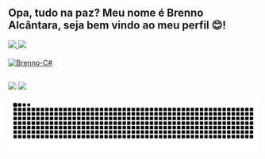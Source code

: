 ## Opa, tudo na paz? Meu nome é Brenno Alcântara, seja bem vindo ao meu perfil 😊!
 <div>
  <a href="https://github.com/brealc">
  <img height="180em" src="https://github-readme-stats.vercel.app/api?username=brealc&show_icons=true&theme=blue-green&include_all_commits=true&count_private=true"/>
  <img height="180em" src="https://github-readme-stats.vercel.app/api/top-langs/?username=brealc&theme=blue-green"/>
</div>
<div style="display: inline_block"><br>
  <img align="center" alt="Brenno-C#" height="30" width="40" src="https://github.com/FortAwesome/Font-Awesome/tree/master/webfonts">
</div>
  
  ##
 
<div> 
  <a href="https://instagram.com/brealc_" target="_blank"><img src="https://img.shields.io/badge/-Instagram-%23E4405F?style=for-the-badge&logo=instagram&logoColor=white" target="_blank"></a>
  <a href = "mailto:brennoalcantara06@gmail.com"><img src="https://img.shields.io/badge/-Gmail-%23333?style=for-the-badge&logo=gmail&logoColor=white" target="_blank"></a>

  ![Snake animation](https://github.com/brealc/brealc/blob/output/github-contribution-grid-snake.svg)
 
</div>
